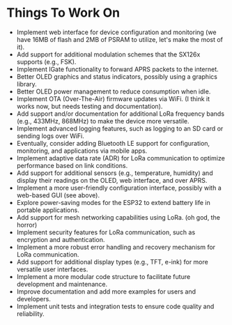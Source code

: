 # Things To Work On

- Implement web interface for device configuration and monitoring (we have 16MB of flash and 2MB of PSRAM to utilize, let's make the most of it).
- Add support for additional modulation schemes that the SX126x supports (e.g., FSK).
- Implement IGate functionality to forward APRS packets to the internet.
- Better OLED graphics and status indicators, possibly using a graphics library.
- Better OLED power management to reduce consumption when idle.
- Implement OTA (Over-The-Air) firmware updates via WiFi. (I think it works now, but needs testing and documentation).
- Add support and/or documentation for additional LoRa frequency bands (e.g., 433MHz, 868MHz) to make the device more versatile.
- Implement advanced logging features, such as logging to an SD card or sending logs over WiFi.
- Eventually, consider adding Bluetooth LE support for configuration, monitoring, and applications via mobile apps.
- Implement adaptive data rate (ADR) for LoRa communication to optimize performance based on link conditions.
- Add support for additional sensors (e.g., temperature, humidity) and display their readings on the OLED, web interface, and over APRS.
- Implement a more user-friendly configuration interface, possibly with a web-based GUI (see above).
- Explore power-saving modes for the ESP32 to extend battery life in portable applications.
- Add support for mesh networking capabilities using LoRa. (oh god, the horror)
- Implement security features for LoRa communication, such as encryption and authentication.
- Implement a more robust error handling and recovery mechanism for LoRa communication.
- Add support for additional display types (e.g., TFT, e-ink) for more versatile user interfaces.
- Implement a more modular code structure to facilitate future development and maintenance.
- Improve documentation and add more examples for users and developers.
- Implement unit tests and integration tests to ensure code quality and reliability.
